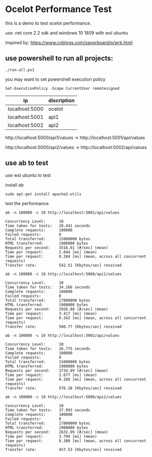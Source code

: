 # Ocelot Performance Test

this is a demo to test ocelot performance.

use .net core 2.2 sdk and windows 10 1809 with wsl ubuntu

inspired by:
<https://www.cnblogs.com/savorboard/p/wrk.html>


## use powershell to run all projects:

```
./run-all.ps1
```

you may want to set powershell execution policy

```
Set-ExecutionPolicy -Scope CurrentUser remotesigned
```
| ip             | discription |
| -------------- | ------ |
| localhost:5000 | ocelot |
| localhost:5001 | api1 |
| localhost:5002 | api2 |

http://localhost:5000/api1/values -> http://localhost:5001/api/values

http://localhost:5000/api2/values -> http://localhost:5002/api/values



## use ab to test

use wsl ubuntu to test

install ab
```
sudo apt-get install apache2-utils
```

test the performance
```
ab -n 100000 -c 10 http://localhost:5001/api/values

Concurrency Level:      10
Time taken for tests:   28.441 seconds
Complete requests:      100000
Failed requests:        0
Total transferred:      15800000 bytes
HTML transferred:       1900000 bytes
Requests per second:    3516.01 [#/sec] (mean)
Time per request:       2.844 [ms] (mean)
Time per request:       0.284 [ms] (mean, across all concurrent requests)
Transfer rate:          542.51 [Kbytes/sec] received

ab -n 100000 -c 10 http://localhost:5000/api1/values

Concurrency Level:      10
Time taken for tests:   34.166 seconds
Complete requests:      100000
Failed requests:        0
Total transferred:      17800000 bytes
HTML transferred:       1900000 bytes
Requests per second:    2926.88 [#/sec] (mean)
Time per request:       3.417 [ms] (mean)
Time per request:       0.342 [ms] (mean, across all concurrent requests)
Transfer rate:          508.77 [Kbytes/sec] received

ab -n 100000 -c 10 http://localhost:5002/api/values

Concurrency Level:      10
Time taken for tests:   26.775 seconds
Complete requests:      100000
Failed requests:        0
Total transferred:      15800000 bytes
HTML transferred:       1900000 bytes
Requests per second:    3734.89 [#/sec] (mean)
Time per request:       2.677 [ms] (mean)
Time per request:       0.268 [ms] (mean, across all concurrent requests)
Transfer rate:          576.28 [Kbytes/sec] received

ab -n 100000 -c 10 http://localhost:5000/api2/values

Concurrency Level:      10
Time taken for tests:   37.993 seconds
Complete requests:      100000
Failed requests:        0
Total transferred:      17800000 bytes
HTML transferred:       1900000 bytes
Requests per second:    2632.09 [#/sec] (mean)
Time per request:       3.799 [ms] (mean)
Time per request:       0.380 [ms] (mean, across all concurrent requests)
Transfer rate:          457.53 [Kbytes/sec] received
```